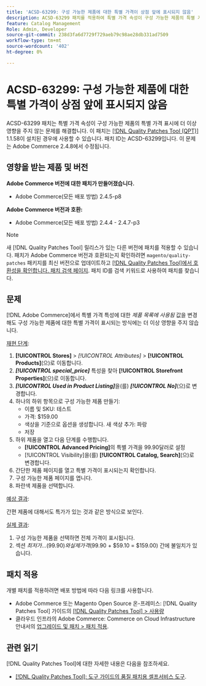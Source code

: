 ```yaml
---
title: 'ACSD-63299: 구성 가능한 제품에 대한 특별 가격이 상점 앞에 표시되지 않음'
description: ACSD-63299 패치를 적용하여 특별 가격 속성이 구성 가능한 제품의 특별 가격 표시에 더 이상 영향을 주지 않는 Adobe Commerce 문제를 해결합니다.
feature: Catalog Management
Role: Admin, Developer
source-git-commit: 238d3fa6d7729f729aeb79c98ae28db331ad7509
workflow-type: tm+mt
source-wordcount: '402'
ht-degree: 0%

---
```


# ACSD-63299: 구성 가능한 제품에 대한 특별 가격이 상점 앞에 표시되지 않음

ACSD-63299 패치는 특별 가격 속성이 구성 가능한 제품의 특별 가격 표시에 더 이상 영향을 주지 않는 문제를 해결합니다. 이 패치는 [[!DNL Quality Patches Tool (QPT)]](/help/tools/quality-patches-tool/quality-patches-tool-to-self-serve-quality-patches.md) 1.1.58이 설치된 경우에 사용할 수 있습니다. 패치 ID는 ACSD-63299입니다. 이 문제는 Adobe Commerce 2.4.8에서 수정됩니다.

## 영향을 받는 제품 및 버전

**Adobe Commerce 버전에 대한 패치가 만들어졌습니다.**

* Adobe Commerce(모든 배포 방법) 2.4.5-p8

**Adobe Commerce 버전과 호환:**

* Adobe Commerce(모든 배포 방법) 2.4.4 - 2.4.7-p3

>[!NOTE]
>
>새 [!DNL Quality Patches Tool] 릴리스가 있는 다른 버전에 패치를 적용할 수 있습니다. 패치가 Adobe Commerce 버전과 호환되는지 확인하려면 `magento/quality-patches` 패키지를 최신 버전으로 업데이트하고 [[!DNL Quality Patches Tool]에서 호환성을 확인합니다. 패치 검색 페이지](https://experienceleague.adobe.com/tools/commerce-quality-patches/index.html). 패치 ID를 검색 키워드로 사용하여 패치를 찾습니다.

## 문제

[!DNL Adobe Commerce]에서 특별 가격 특성에 대한 *제품 목록에 사용됨* 값을 변경해도 구성 가능한 제품에 대한 특별 가격이 표시되는 방식에는 더 이상 영향을 주지 않습니다.

<u>재현 단계</u>:

1. **[!UICONTROL Stores]** > *[!UICONTROL Attributes]* > **[!UICONTROL Products]**(으)로 이동합니다.
1. ***[!UICONTROL special_price]*** 특성을 찾아 **[!UICONTROL Storefront Properties]**(으)로 이동합니다.
1. ***[!UICONTROL Used in Product Listing]***&#x200B;을(를) ***[!UICONTROL No]***(으)로 변경합니다.
1. 하나의 하위 항목으로 구성 가능한 제품 만들기:
   * 이름 및 SKU: 테스트
   * 가격: $159.00
   * 색상을 기준으로 옵션을 생성합니다. 새 색상 추가: 파랑
   * 저장
1. 하위 제품을 열고 다음 단계를 수행합니다.
   * **[!UICONTROL Advanced Pricing]**&#x200B;의 특별 가격을 99.90달러로 설정
   * [!UICONTROL Visibility]을(를) **[!UICONTROL Catalog, Search]**(으)로 변경합니다.
1. 간단한 제품 페이지를 열고 특별 가격이 표시되는지 확인합니다.
1. 구성 가능한 제품 페이지를 엽니다.
1. 파란색 제품을 선택합니다.

<u>예상 결과</u>:

간편 제품에 대해서도 특가가 있는 것과 같은 방식으로 보인다.

<u>실제 결과</u>:

1. 구성 가능한 제품을 선택하면 전체 가격이 표시됩니다.
1. 섹션 *최저가...*($99.90)와 실제 가격($99.90 + $59.10 = $159.00) 간에 불일치가 있습니다.

## 패치 적용

개별 패치를 적용하려면 배포 방법에 따라 다음 링크를 사용합니다.

* Adobe Commerce 또는 Magento Open Source 온-프레미스: [!DNL Quality Patches Tool] 가이드의 [[!DNL Quality Patches Tool] > 사용량](/help/tools/quality-patches-tool/usage.md)
* 클라우드 인프라의 Adobe Commerce: Commerce on Cloud Infrastructure 안내서의 [업그레이드 및 패치 > 패치 적용](https://experienceleague.adobe.com/docs/commerce-cloud-service/user-guide/develop/upgrade/apply-patches.html).

## 관련 읽기

[!DNL Quality Patches Tool]에 대한 자세한 내용은 다음을 참조하세요.

* [[!DNL Quality Patches Tool]: 도구 가이드의 품질 패치용 셀프서비스 도구](/help/tools/quality-patches-tool/quality-patches-tool-to-self-serve-quality-patches.md).
